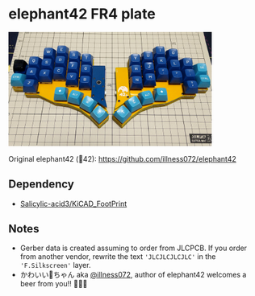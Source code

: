 # elephant42 FR4 plate
<img src="img/mounting-example.jpg" width="80%">

Original elephant42 (🐘42): https://github.com/illness072/elephant42

## Dependency
* [Salicylic-acid3/KiCAD_FootPrint](https://github.com/Salicylic-acid3/KiCAD_FootPrint)

## Notes
* Gerber data is created assuming to order from JLCPCB. If you order from another vendor, rewrite the text `'JLCJLCJLCJLC'` in the `'F.Silkscreen'` layer.
* かわいい🐰ちゃん aka [@illness072](https://twitter.com/illness072), author of elephant42 welcomes a beer from you!! 🍺🍺🍺
